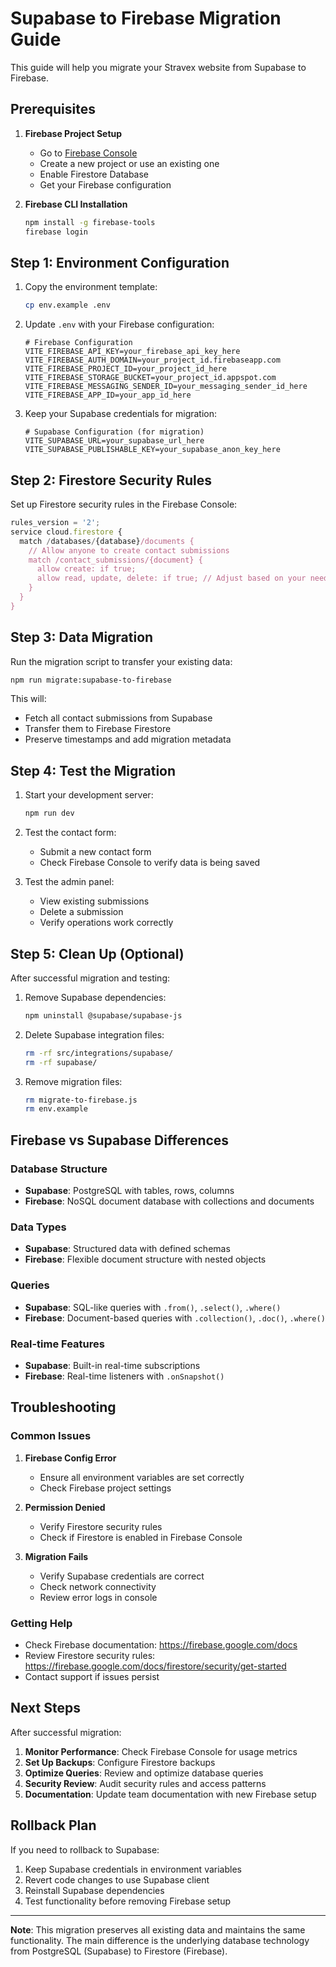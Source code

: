 # Supabase to Firebase Migration Guide

This guide will help you migrate your Stravex website from Supabase to Firebase.

## Prerequisites

1. **Firebase Project Setup**
   - Go to [Firebase Console](https://console.firebase.google.com/)
   - Create a new project or use an existing one
   - Enable Firestore Database
   - Get your Firebase configuration

2. **Firebase CLI Installation**
   ```bash
   npm install -g firebase-tools
   firebase login
   ```

## Step 1: Environment Configuration

1. Copy the environment template:
   ```bash
   cp env.example .env
   ```

2. Update `.env` with your Firebase configuration:
   ```env
   # Firebase Configuration
   VITE_FIREBASE_API_KEY=your_firebase_api_key_here
   VITE_FIREBASE_AUTH_DOMAIN=your_project_id.firebaseapp.com
   VITE_FIREBASE_PROJECT_ID=your_project_id_here
   VITE_FIREBASE_STORAGE_BUCKET=your_project_id.appspot.com
   VITE_FIREBASE_MESSAGING_SENDER_ID=your_messaging_sender_id_here
   VITE_FIREBASE_APP_ID=your_app_id_here
   ```

3. Keep your Supabase credentials for migration:
   ```env
   # Supabase Configuration (for migration)
   VITE_SUPABASE_URL=your_supabase_url_here
   VITE_SUPABASE_PUBLISHABLE_KEY=your_supabase_anon_key_here
   ```

## Step 2: Firestore Security Rules

Set up Firestore security rules in the Firebase Console:

```javascript
rules_version = '2';
service cloud.firestore {
  match /databases/{database}/documents {
    // Allow anyone to create contact submissions
    match /contact_submissions/{document} {
      allow create: if true;
      allow read, update, delete: if true; // Adjust based on your needs
    }
  }
}
```

## Step 3: Data Migration

Run the migration script to transfer your existing data:

```bash
npm run migrate:supabase-to-firebase
```

This will:
- Fetch all contact submissions from Supabase
- Transfer them to Firebase Firestore
- Preserve timestamps and add migration metadata

## Step 4: Test the Migration

1. Start your development server:
   ```bash
   npm run dev
   ```

2. Test the contact form:
   - Submit a new contact form
   - Check Firebase Console to verify data is being saved

3. Test the admin panel:
   - View existing submissions
   - Delete a submission
   - Verify operations work correctly

## Step 5: Clean Up (Optional)

After successful migration and testing:

1. Remove Supabase dependencies:
   ```bash
   npm uninstall @supabase/supabase-js
   ```

2. Delete Supabase integration files:
   ```bash
   rm -rf src/integrations/supabase/
   rm -rf supabase/
   ```

3. Remove migration files:
   ```bash
   rm migrate-to-firebase.js
   rm env.example
   ```

## Firebase vs Supabase Differences

### Database Structure
- **Supabase**: PostgreSQL with tables, rows, columns
- **Firebase**: NoSQL document database with collections and documents

### Data Types
- **Supabase**: Structured data with defined schemas
- **Firebase**: Flexible document structure with nested objects

### Queries
- **Supabase**: SQL-like queries with `.from()`, `.select()`, `.where()`
- **Firebase**: Document-based queries with `.collection()`, `.doc()`, `.where()`

### Real-time Features
- **Supabase**: Built-in real-time subscriptions
- **Firebase**: Real-time listeners with `.onSnapshot()`

## Troubleshooting

### Common Issues

1. **Firebase Config Error**
   - Ensure all environment variables are set correctly
   - Check Firebase project settings

2. **Permission Denied**
   - Verify Firestore security rules
   - Check if Firestore is enabled in Firebase Console

3. **Migration Fails**
   - Verify Supabase credentials are correct
   - Check network connectivity
   - Review error logs in console

### Getting Help

- Check Firebase documentation: https://firebase.google.com/docs
- Review Firestore security rules: https://firebase.google.com/docs/firestore/security/get-started
- Contact support if issues persist

## Next Steps

After successful migration:

1. **Monitor Performance**: Check Firebase Console for usage metrics
2. **Set Up Backups**: Configure Firestore backups
3. **Optimize Queries**: Review and optimize database queries
4. **Security Review**: Audit security rules and access patterns
5. **Documentation**: Update team documentation with new Firebase setup

## Rollback Plan

If you need to rollback to Supabase:

1. Keep Supabase credentials in environment variables
2. Revert code changes to use Supabase client
3. Reinstall Supabase dependencies
4. Test functionality before removing Firebase setup

---

**Note**: This migration preserves all existing data and maintains the same functionality. The main difference is the underlying database technology from PostgreSQL (Supabase) to Firestore (Firebase).
